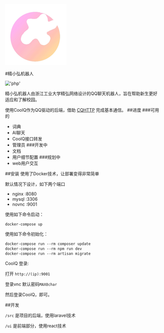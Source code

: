 !['logo'](logo.png)

#精小弘机器人

!['php'](https://img.shields.io/packagist/php-v/laravel/laravel)

精小弘机器人由浙江工业大学精弘网络设计的QQ聊天机器人，旨在帮助新生更好适应和了解校园。

使用CoolQ作为QQ驱动的后端，借助 [CQHTTP](https://richardchien.gitee.io/coolq-http-api/docs/) 完成基本通信。
##进度
###可用的
   - 词典
   - AI聊天
   - CoolQ接口转发
   - 管理员
###开发中
   - 文档
   - 用户细节配置
###规划中
   - web用户交互

##安装
使用了Docker技术，让部署变得非常简单

默认情况下设计，如下两个端口

   - nginx :8080
   - mysql :3306
   - novnc :9001
   
使用如下命令启动：

    docker-compose up
    
使用如下命令初始化：
   
    docker-compose run --rm composer update
    docker-compose run --rm npm run dev
    docker-compose run --rm artisan migrate

CoolQ 登录:

打开 ```http://(ip):9001``` 
    
登录vnc 默认密码```MAX8char```

然后登录CoolQ，即可。

##开发

```/src```   是项目的后端，使用laravel技术

```/ui```   是前端部分，使用react技术

